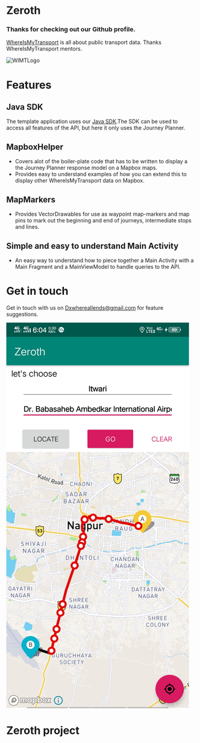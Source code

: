 # Zeroth


### Thanks for checking out our Github profile. 
[WhereIsMyTransport](https://www.whereismytransport.com) is all about public transport data. 
Thanks WhereIsMyTransport mentors.

![WIMTLogo](https://www.whereismytransport.com/wp-content/themes/wpwimt/assets/images/logos/logo-black.svg)



# Features

## Java SDK
The template application uses our [Java SDK](https://github.com/WhereIsMyTransport/TransportApiSdk.Java/blob/master/README.md).The SDK can be used to access all features of the API, but here it only uses the Journey Planner.

## MapboxHelper
* Covers alot of the boiler-plate code that has to be written to display a the Journey Planner response model on a Mapbox maps.
* Provides easy to understand examples of how you can extend this to display other WhereIsMyTransport data on Mapbox.

## MapMarkers
* Provides VectorDrawables for use as waypoint map-markers and map pins to mark out the beginning and end of journeys, intermediate stops and lines.

## Simple and easy to understand Main Activity
* An easy way to understand how to piece together a Main Activity with a Main Fragment and a MainViewModel to handle queries to the API.

# Get in touch
Get in touch with us on Dxwhereallends@gmail.com for feature suggestions. 


![screenshot](https://github.com/DxKNigHt69/ZerothTempsamdx/blob/master/JourneyPlanScreenshot.jpg)
    
# Zeroth project
